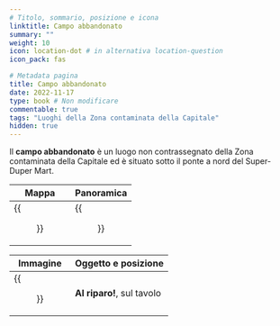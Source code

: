 ```yaml
---
# Titolo, sommario, posizione e icona
linktitle: Campo abbandonato
summary: ""
weight: 10
icon: location-dot # in alternativa location-question
icon_pack: fas

# Metadata pagina
title: Campo abbandonato
date: 2022-11-17
type: book # Non modificare
commentable: true
tags: "Luoghi della Zona contaminata della Capitale"
hidden: true
---
```


<div class="fo3">

Il **campo abbandonato** è un luogo non contrassegnato della Zona contaminata della Capitale ed è situato sotto il ponte a nord del Super-Duper Mart. 

| Mappa                        | Panoramica                   |
| ---------------------------- | ---------------------------- |
| {{<figure src="fo3/Abandoned_camp_loc.webp">}} | {{<figure src="fo3/Fo3_abandoned_camp.webp">}} |

| Immagine                                   | Oggetto e posizione        |
| ------------------------------------------ | -------------------------- |
| {{<figure src="fo3/Duck_and_Cover!_Super_Duper_Mart.webp">}} | **Al riparo!**, sul tavolo |

</div>